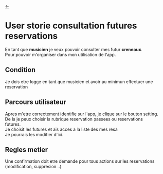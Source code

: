 <link rel="stylesheet" href="../style.css"/>

[<span class="icon-big">&#8592;</span>](./../2-3-users-stories.md)

# User storie consultation futures reservations

En tant que **musicien** je veux pouvoir consulter mes futur **creneaux**.<br>
Pour pouvoir m'organiser dans mon utilisation de l'app. 

## Condition

Je dois etre logge en tant que musicien et avoir au minimun effectuer une reservation

## Parcours utilisateur

Apres m'etre correctement identifie sur l'app, je clique sur le bouton setting.<br>
De la je peux choisir la rubrique reservation passees ou reservations futures.<br>
Je choisit les futures et ais acces a la liste des mes resa<br>
Je pourrais les modifier d'ici.

## Regles metier

Une confirmation doit etre demande pour tous actions sur les reservations (modification, suppresion ..)

